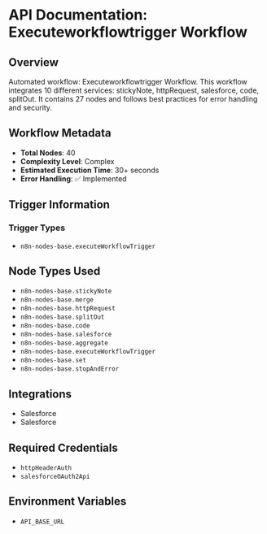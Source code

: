# API Documentation: Executeworkflowtrigger Workflow

## Overview
Automated workflow: Executeworkflowtrigger Workflow. This workflow integrates 10 different services: stickyNote, httpRequest, salesforce, code, splitOut. It contains 27 nodes and follows best practices for error handling and security.

## Workflow Metadata
- **Total Nodes**: 40
- **Complexity Level**: Complex
- **Estimated Execution Time**: 30+ seconds
- **Error Handling**: ✅ Implemented

## Trigger Information
### Trigger Types
- `n8n-nodes-base.executeWorkflowTrigger`

## Node Types Used
- `n8n-nodes-base.stickyNote`
- `n8n-nodes-base.merge`
- `n8n-nodes-base.httpRequest`
- `n8n-nodes-base.splitOut`
- `n8n-nodes-base.code`
- `n8n-nodes-base.salesforce`
- `n8n-nodes-base.aggregate`
- `n8n-nodes-base.executeWorkflowTrigger`
- `n8n-nodes-base.set`
- `n8n-nodes-base.stopAndError`

## Integrations
- Salesforce
- Salesforce

## Required Credentials
- `httpHeaderAuth`
- `salesforceOAuth2Api`

## Environment Variables
- `API_BASE_URL`
